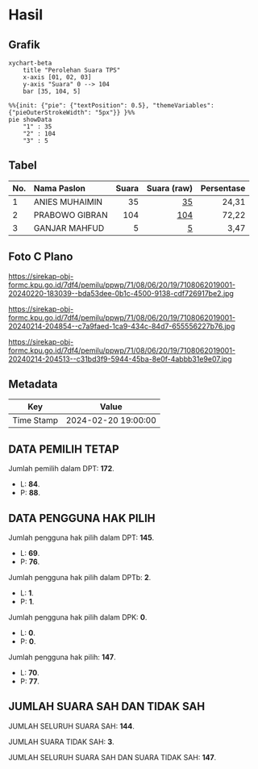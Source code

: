 # Hasil

## Grafik

```mermaid
xychart-beta
    title "Perolehan Suara TPS"
    x-axis [01, 02, 03]
    y-axis "Suara" 0 --> 104
    bar [35, 104, 5]
```

```mermaid
%%{init: {"pie": {"textPosition": 0.5}, "themeVariables": {"pieOuterStrokeWidth": "5px"}} }%%
pie showData
    "1" : 35
    "2" : 104
    "3" : 5
```

## Tabel

| No. | Nama Paslon    | Suara | Suara (raw) | Persentase |
|:--- |:-------------- | -----:| -----------:| ----------:|
| 1   | ANIES MUHAIMIN | 35    | [35][p-1]   | 24,31      |
| 2   | PRABOWO GIBRAN | 104   | [104][p-2]  | 72,22      |
| 3   | GANJAR MAHFUD  | 5     | [5][p-3]    | 3,47       |


[p-1]: https://github.com/gigit-pemilu/pemilu-2024-71-sulawesi-utara/blob/main/pilpres/hitung-suara/sub/71-sulawesi-utara/sub/08-bolaang-mongondow-utara/sub/06-pinogaluman/sub/2019-tambulang-timur/sub/001-tps/sub/paslon-1.txt
[p-2]: https://github.com/gigit-pemilu/pemilu-2024-71-sulawesi-utara/blob/main/pilpres/hitung-suara/sub/71-sulawesi-utara/sub/08-bolaang-mongondow-utara/sub/06-pinogaluman/sub/2019-tambulang-timur/sub/001-tps/sub/paslon-2.txt
[p-3]: https://github.com/gigit-pemilu/pemilu-2024-71-sulawesi-utara/blob/main/pilpres/hitung-suara/sub/71-sulawesi-utara/sub/08-bolaang-mongondow-utara/sub/06-pinogaluman/sub/2019-tambulang-timur/sub/001-tps/sub/paslon-3.txt

## Foto C Plano

https://sirekap-obj-formc.kpu.go.id/7df4/pemilu/ppwp/71/08/06/20/19/7108062019001-20240220-183039--bda53dee-0b1c-4500-9138-cdf726917be2.jpg

https://sirekap-obj-formc.kpu.go.id/7df4/pemilu/ppwp/71/08/06/20/19/7108062019001-20240214-204854--c7a9faed-1ca9-434c-84d7-655556227b76.jpg

https://sirekap-obj-formc.kpu.go.id/7df4/pemilu/ppwp/71/08/06/20/19/7108062019001-20240214-204513--c31bd3f9-5944-45ba-8e0f-4abbb31e9e07.jpg


## Metadata

| Key        | Value               |
| ---------- | ------------------- |
| Time Stamp | 2024-02-20 19:00:00 |


## DATA PEMILIH TETAP

Jumlah pemilih dalam DPT: **172**.
 * L: **84**.
 * P: **88**.

## DATA PENGGUNA HAK PILIH

Jumlah pengguna hak pilih dalam DPT: **145**.
 * L: **69**.
 * P: **76**.

Jumlah pengguna hak pilih dalam DPTb: **2**.
 * L: **1**.
 * P: **1**.

Jumlah pengguna hak pilih dalam DPK: **0**.
 * L: **0**.
 * P: **0**.

Jumlah pengguna hak pilih: **147**.
 * L: **70**.
 * P: **77**.

## JUMLAH SUARA SAH DAN TIDAK SAH

JUMLAH SELURUH SUARA SAH: **144**.

JUMLAH SUARA TIDAK SAH: **3**.

JUMLAH SELURUH SUARA SAH DAN SUARA TIDAK SAH: **147**.


